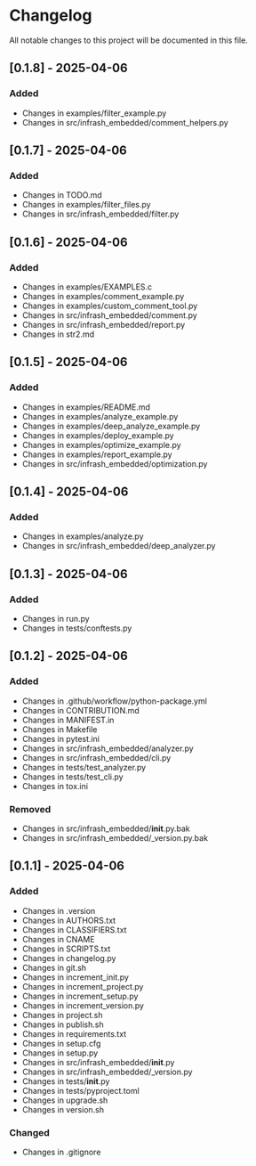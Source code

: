 # Changelog

All notable changes to this project will be documented in this file.

## [0.1.8] - 2025-04-06

### Added
- Changes in examples/filter_example.py
- Changes in src/infrash_embedded/comment_helpers.py

## [0.1.7] - 2025-04-06

### Added
- Changes in TODO.md
- Changes in examples/filter_files.py
- Changes in src/infrash_embedded/filter.py

## [0.1.6] - 2025-04-06

### Added
- Changes in examples/EXAMPLES.c
- Changes in examples/comment_example.py
- Changes in examples/custom_comment_tool.py
- Changes in src/infrash_embedded/comment.py
- Changes in src/infrash_embedded/report.py
- Changes in str2.md

## [0.1.5] - 2025-04-06

### Added
- Changes in examples/README.md
- Changes in examples/analyze_example.py
- Changes in examples/deep_analyze_example.py
- Changes in examples/deploy_example.py
- Changes in examples/optimize_example.py
- Changes in examples/report_example.py
- Changes in src/infrash_embedded/optimization.py

## [0.1.4] - 2025-04-06

### Added
- Changes in examples/analyze.py
- Changes in src/infrash_embedded/deep_analyzer.py

## [0.1.3] - 2025-04-06

### Added
- Changes in run.py
- Changes in tests/conftests.py

## [0.1.2] - 2025-04-06

### Added
- Changes in .github/workflow/python-package.yml
- Changes in CONTRIBUTION.md
- Changes in MANIFEST.in
- Changes in Makefile
- Changes in pytest.ini
- Changes in src/infrash_embedded/analyzer.py
- Changes in src/infrash_embedded/cli.py
- Changes in tests/test_analyzer.py
- Changes in tests/test_cli.py
- Changes in tox.ini

### Removed
- Changes in src/infrash_embedded/__init__.py.bak
- Changes in src/infrash_embedded/_version.py.bak

## [0.1.1] - 2025-04-06

### Added
- Changes in .version
- Changes in AUTHORS.txt
- Changes in CLASSIFIERS.txt
- Changes in CNAME
- Changes in SCRIPTS.txt
- Changes in changelog.py
- Changes in git.sh
- Changes in increment_init.py
- Changes in increment_project.py
- Changes in increment_setup.py
- Changes in increment_version.py
- Changes in project.sh
- Changes in publish.sh
- Changes in requirements.txt
- Changes in setup.cfg
- Changes in setup.py
- Changes in src/infrash_embedded/__init__.py
- Changes in src/infrash_embedded/_version.py
- Changes in tests/__init__.py
- Changes in tests/pyproject.toml
- Changes in upgrade.sh
- Changes in version.sh

### Changed
- Changes in .gitignore

